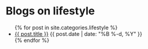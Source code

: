 ---
---

Blogs on lifestyle
==================

<ul>
  {% for post in site.categories.lifestyle %}
  <li>
  <a href="{{ post.url }}">{{ post.title }}</a>
  <span class="glyphicon glyphicon-time"></span>
  {{ post.date | date: "%B %-d, %Y" }}
  </li>
  {% endfor %}
</ul>

